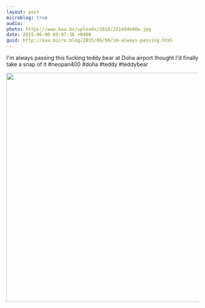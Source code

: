 ```yaml
---
layout: post
microblog: true
audio: 
photo: https://www.kaa.bz/uploads/2018/231e9de98e.jpg
date: 2015-06-06 09:07:36 +0400
guid: http://kaa.micro.blog/2015/06/06/im-always-passing.html
---
```

I'm always passing this fucking teddy bear at Doha airport thought I'd finally take a snap of it #neopan400 #doha #teddy #teddybear

<img src="https://www.kaa.bz/uploads/2018/231e9de98e.jpg" width="600" height="600" />
